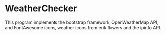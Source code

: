 # WeatherChecker
This program implements the bootstrap framework, OpenWeatherMap API, and FontAwesome icons, weather icons from erik flowers and the ipinfo API.
